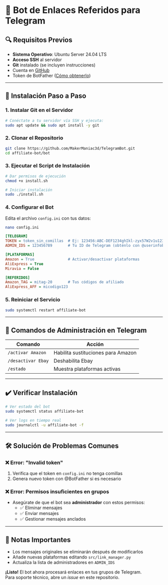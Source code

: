 # 🤖 Bot de Enlaces Referidos para Telegram

## 🔍 Requisitos Previos
- **Sistema Operativo**: Ubuntu Server 24.04 LTS
- **Acceso SSH** al servidor
- **Git** instalado (se incluyen instrucciones)
- Cuenta en [GitHub](https://github.com)
- Token de BotFather ([Cómo obtenerlo](https://core.telegram.org/bots#how-do-i-create-a-bot))

---

## 🚀 Instalación Paso a Paso

### 1. Instalar Git en el Servidor
```bash
# Conéctate a tu servidor vía SSH y ejecuta:
sudo apt update && sudo apt install -y git
```

### 2. Clonar el Repositorio
```bash
git clone https://github.com/MakerManiac3d/TelegramBot.git
cd affiliate-bot/bot
```

### 3. Ejecutar el Script de Instalación
```bash
# Dar permisos de ejecución
chmod +x install.sh

# Iniciar instalación
sudo ./install.sh
```

### 4. Configurar el Bot
Edita el archivo `config.ini` con tus datos:
```bash
nano config.ini
```
```ini
[TELEGRAM]
TOKEN = token_sin_comillas  # Ej: 123456:ABC-DEF1234ghIkl-zyx57W2v1u123ew11
ADMIN_IDS = 123456789       # Tu ID de Telegram (obténlo con @userinfobot)

[PLATAFORMAS]
Amazon = True               # Activar/desactivar plataformas
AliExpress = True
Miravia = False

[REFERIDOS]
Amazon_TAG = mitag-20       # Tus códigos de afiliado
AliExpress_AFF = micodigo123
```

### 5. Reiniciar el Servicio
```bash
sudo systemctl restart affiliate-bot
```

---

## 🔄 Comandos de Administración en Telegram
| Comando           | Acción                                  |
|-------------------|-----------------------------------------|
| `/activar Amazon` | Habilita sustituciones para Amazon      |
| `/desactivar Ebay`| Deshabilita Ebay                        |
| `/estado`         | Muestra plataformas activas             |

---

## ✔️ Verificar Instalación
```bash
# Ver estado del bot
sudo systemctl status affiliate-bot

# Ver logs en tiempo real
sudo journalctl -u affiliate-bot -f
```

---

## 🛠️ Solución de Problemas Comunes

### ❌ Error: "Invalid token"
1. Verifica que el token en `config.ini` no tenga comillas
2. Genera nuevo token con @BotFather si es necesario

### ❌ Error: Permisos insuficientes en grupos
- Asegúrate de que el bot sea **administrador** con estos permisos:
  - ✅ Eliminar mensajes
  - ✅ Enviar mensajes
  - ✅ Gestionar mensajes anclados

---

## 📝 Notas Importantes
- Los mensajes originales se eliminarán después de modificarlos
- Añade nuevas plataformas editando `src/link_manager.py`
- Actualiza la lista de administradores en `ADMIN_IDS`

**¡Listo!** El bot ahora procesará enlaces en tus grupos de Telegram.  
Para soporte técnico, abre un *issue* en este repositorio.
